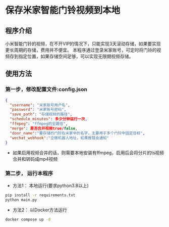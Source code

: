 # 保存米家智能门铃视频到本地

## 程序介绍

小米智能门铃的视频，在不开VIP的情况下，只能实现3天滚动存储，如果要实现更长周期的存储，费用并不便宜。
本程序通过登录米家账号，可定时将门铃的视频存到指定位置，如果存储空间足够，可以实现无限期视频存储。

## 使用方法

### 第一步，修改配置文件:config.json
```JSON
{
  "username": "米家账号用户名",
  "password": "米家账号密码",
  "save_path": "存储视频的路径",
  "schedule_minutes": 多少分钟运行一次,
  "ffmpeg": "ffmpeg的全路径",
  "merge": 是否合并视频true/false,
  "door_name":"要存储的门铃在米家中的名字，主要用于多个门铃中固定目标",
  "wechat_webhook":"企微机器人地址，如果报错会通知"
}
```

* 如果启用视频合并的话，则需要本地安装有ffmpeg，启用后会将分片的ts视频合并和转码成mp4视频

### 第二步， 运行本程序
* 方法1： 本地运行(要求python3.8以上)
```bash
pip install -r requirements.txt
python main.py
```

* 方法2： 以Docker方法运行
```bash
docker compose up -d
```
